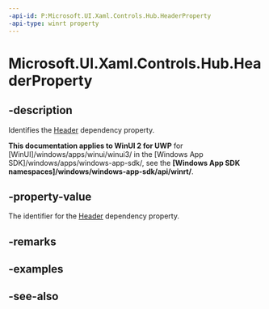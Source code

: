 ```yaml
---
-api-id: P:Microsoft.UI.Xaml.Controls.Hub.HeaderProperty
-api-type: winrt property
---
```


<!-- Property syntax
public Windows.UI.Xaml.DependencyProperty HeaderProperty { get; }
-->

# Microsoft.UI.Xaml.Controls.Hub.HeaderProperty

## -description
Identifies the [Header](hub_header.md) dependency property.

**This documentation applies to WinUI 2 for UWP** for [WinUI]/windows/apps/winui/winui3/ in the [Windows App SDK]/windows/apps/windows-app-sdk/, see the **[Windows App SDK namespaces]/windows/windows-app-sdk/api/winrt/**.

## -property-value
The identifier for the [Header](hub_header.md) dependency property.

## -remarks

## -examples

## -see-also
